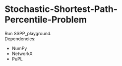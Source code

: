 # Stochastic-Shortest-Path-Percentile-Problem

Run SSPP_playground.  
Dependencies:
* NumPy
* NetworkX
* PuPL
